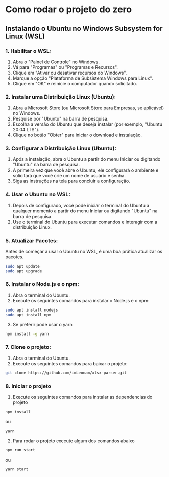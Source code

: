 # Como rodar o projeto do zero

## Instalando o Ubuntu no Windows Subsystem for Linux (WSL)

### 1. Habilitar o WSL:

1. Abra o "Painel de Controle" no Windows.
2. Vá para "Programas" ou "Programas e Recursos".
3. Clique em "Ativar ou desativar recursos do Windows".
4. Marque a opção "Plataforma de Subsistema Windows para Linux".
5. Clique em "OK" e reinicie o computador quando solicitado.

### 2. Instalar uma Distribuição Linux (Ubuntu):

1. Abra a Microsoft Store (ou Microsoft Store para Empresas, se aplicável) no Windows.
2. Pesquise por "Ubuntu" na barra de pesquisa.
3. Escolha a versão do Ubuntu que deseja instalar (por exemplo, "Ubuntu 20.04 LTS").
4. Clique no botão "Obter" para iniciar o download e instalação.

### 3. Configurar a Distribuição Linux (Ubuntu):

1. Após a instalação, abra o Ubuntu a partir do menu Iniciar ou digitando "Ubuntu" na barra de pesquisa.
2. A primeira vez que você abre o Ubuntu, ele configurará o ambiente e solicitará que você crie um nome de usuário e senha.
3. Siga as instruções na tela para concluir a configuração.

### 4. Usar o Ubuntu no WSL:

1. Depois de configurado, você pode iniciar o terminal do Ubuntu a qualquer momento a partir do menu Iniciar ou digitando "Ubuntu" na barra de pesquisa.
2. Use o terminal do Ubuntu para executar comandos e interagir com a distribuição Linux.

### 5. Atualizar Pacotes:

Antes de começar a usar o Ubuntu no WSL, é uma boa prática atualizar os pacotes.

```bash
sudo apt update
sudo apt upgrade
```

### 6. Instalar o Node.js e o npm:

1. Abra o terminal do Ubuntu.
2. Execute os seguintes comandos para instalar o Node.js e o npm:

```bash
sudo apt install nodejs
sudo apt install npm
```

3. Se preferir pode usar o yarn

```bash
npm install -g yarn
```

### 7. Clone o projeto:

1. Abra o terminal do Ubuntu.
2. Execute os seguintes comandos para baixar o projeto:

```bash
git clone https://github.com/imLeonam/xlsx-parser.git
```

### 8. Iniciar o projeto

1. Execute os seguintes comandos para instalar as dependencias do projeto

```bash
npm install
```

ou

```bash
yarn
```

2. Para rodar o projeto execute algum dos comandos abaixo

```bash
npm run start
```

ou

```bash
yarn start
```
